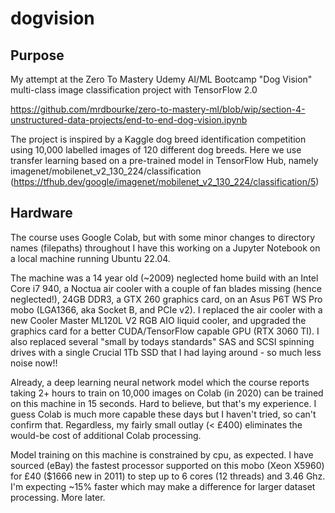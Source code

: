 # dogvision
## Purpose
My attempt at the Zero To Mastery Udemy AI/ML Bootcamp "Dog Vision" multi-class image classification project with TensorFlow 2.0 

https://github.com/mrdbourke/zero-to-mastery-ml/blob/wip/section-4-unstructured-data-projects/end-to-end-dog-vision.ipynb

The project is inspired by a Kaggle dog breed identification competition using 10,000 labelled images of 120 different dog breeds. Here we use transfer learning based on a pre-trained model in TensorFlow Hub, namely imagenet/mobilenet_v2_130_224/classification (https://tfhub.dev/google/imagenet/mobilenet_v2_130_224/classification/5)

## Hardware
The course uses Google Colab, but with some minor changes to directory names (filepaths) throughout I have this working on a Jupyter Notebook on a local machine running Ubuntu 22.04.

The machine was a 14 year old (~2009) neglected home build with an Intel Core i7 940, a Noctua air cooler with a couple of fan blades missing (hence neglected!), 24GB DDR3, a GTX 260 graphics card, on an Asus P6T WS Pro mobo (LGA1366, aka Socket B, and PCIe v2). I replaced the air cooler with a new Cooler Master ML120L V2 RGB AIO liquid cooler, and upgraded the graphics card for a better CUDA/TensorFlow capable GPU (RTX 3060 TI). I also replaced several "small by todays standards" SAS and SCSI spinning drives with a single Crucial 1Tb SSD that I had laying around - so much less noise now!!  

Already, a deep learning neural network model which the course reports taking 2+ hours to train on 10,000 images on Colab (in 2020) can be trained on this machine in 15 seconds. Hard to believe, but that's my experience. I guess Colab is much more capable these days but I haven't tried, so can't confirm that. Regardless, my fairly small outlay (< £400) eliminates the would-be cost of additional Colab processing.

Model training on this machine is constrained by cpu, as expected. I have sourced (eBay) the fastest processor supported on this mobo (Xeon X5960) for £40 ($1666 new in 2011) to step up to 6 cores (12 threads) and 3.46 Ghz. I'm expecting ~15% faster which may make a difference for larger dataset processing. More later.
